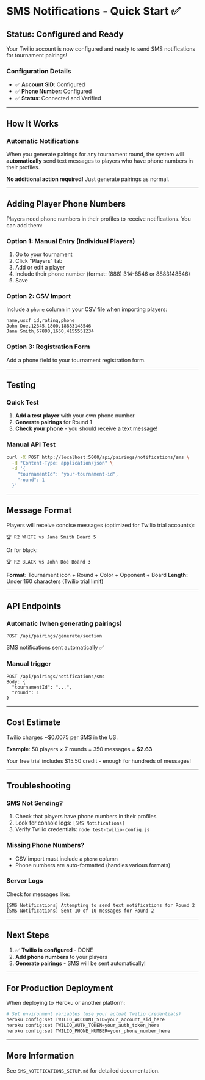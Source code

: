 # SMS Notifications - Quick Start ✅

## Status: Configured and Ready

Your Twilio account is now configured and ready to send SMS notifications for tournament pairings!

### Configuration Details

- ✅ **Account SID**: Configured
- ✅ **Phone Number**: Configured
- ✅ **Status**: Connected and Verified

---

## How It Works

### Automatic Notifications

When you generate pairings for any tournament round, the system will **automatically** send text messages to players who have phone numbers in their profiles.

**No additional action required!** Just generate pairings as normal.

---

## Adding Player Phone Numbers

Players need phone numbers in their profiles to receive notifications. You can add them:

### Option 1: Manual Entry (Individual Players)
1. Go to your tournament
2. Click "Players" tab
3. Add or edit a player
4. Include their phone number (format: (888) 314-8546 or 8883148546)
5. Save

### Option 2: CSV Import
Include a `phone` column in your CSV file when importing players:

```csv
name,uscf_id,rating,phone
John Doe,12345,1800,18883148546
Jane Smith,67890,1650,4155551234
```

### Option 3: Registration Form
Add a phone field to your tournament registration form.

---

## Testing

### Quick Test

1. **Add a test player** with your own phone number
2. **Generate pairings** for Round 1
3. **Check your phone** - you should receive a text message!

### Manual API Test

```bash
curl -X POST http://localhost:5000/api/pairings/notifications/sms \
  -H "Content-Type: application/json" \
  -d '{
    "tournamentId": "your-tournament-id",
    "round": 1
  }'
```

---

## Message Format

Players will receive concise messages (optimized for Twilio trial accounts):

```
🏆 R2 WHITE vs Jane Smith Board 5
```

Or for black:
```
🏆 R2 BLACK vs John Doe Board 3
```

**Format:** Tournament icon + Round + Color + Opponent + Board
**Length:** Under 160 characters (Twilio trial limit)

---

## API Endpoints

### Automatic (when generating pairings)
```
POST /api/pairings/generate/section
```
SMS notifications sent automatically ✅

### Manual trigger
```
POST /api/pairings/notifications/sms
Body: {
  "tournamentId": "...",
  "round": 1
}
```

---

## Cost Estimate

Twilio charges ~$0.0075 per SMS in the US.

**Example**: 50 players × 7 rounds = 350 messages = **$2.63**

Your free trial includes $15.50 credit - enough for hundreds of messages!

---

## Troubleshooting

### SMS Not Sending?
1. Check that players have phone numbers in their profiles
2. Look for console logs: `[SMS Notifications]`
3. Verify Twilio credentials: `node test-twilio-config.js`

### Missing Phone Numbers?
- CSV import must include a `phone` column
- Phone numbers are auto-formatted (handles various formats)

### Server Logs
Check for messages like:
```
[SMS Notifications] Attempting to send text notifications for Round 2
[SMS Notifications] Sent 10 of 10 messages for Round 2
```

---

## Next Steps

1. ✅ **Twilio is configured** - DONE
2. **Add phone numbers** to your players
3. **Generate pairings** - SMS will be sent automatically!

---

## For Production Deployment

When deploying to Heroku or another platform:

```bash
# Set environment variables (use your actual Twilio credentials)
heroku config:set TWILIO_ACCOUNT_SID=your_account_sid_here
heroku config:set TWILIO_AUTH_TOKEN=your_auth_token_here
heroku config:set TWILIO_PHONE_NUMBER=your_phone_number_here
```

---

## More Information

See `SMS_NOTIFICATIONS_SETUP.md` for detailed documentation.

